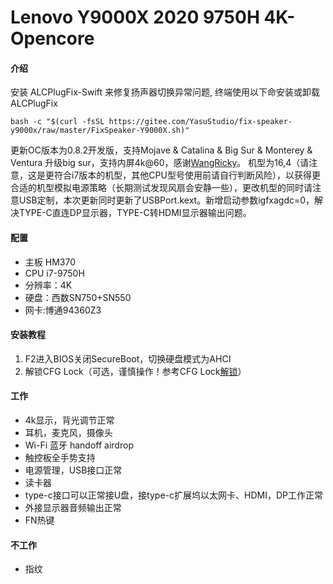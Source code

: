 # Lenovo Y9000X 2020 9750H 4K-Opencore

#### 介绍
安装 ALCPlugFix-Swift 来修复扬声器切换异常问题, 终端使用以下命安装或卸载 ALCPlugFix
  
```
bash -c "$(curl -fsSL https://gitee.com/YasuStudio/fix-speaker-y9000x/raw/master/FixSpeaker-Y9000X.sh)"
```
更新OC版本为0.8.2开发版，支持Mojave & Catalina & Big Sur & Monterey & Ventura
升级big sur，支持内屏4k@60，感谢[WangRicky](http://github.com/WangRicky/Y9000X-HACKINTOSH)。
机型为16,4（请注意，这是更符合i7版本的机型，其他CPU型号使用前请自行判断风险），以获得更合适的机型模拟电源策略（长期测试发现风扇会安静一些），更改机型的同时请注意USB定制，本次更新同时更新了USBPort.kext。新增启动参数igfxagdc=0，解决TYPE-C直连DP显示器，TYPE-C转HDMI显示器输出问题。

 #### **配置** 
- 主板 HM370
- CPU i7-9750H
- 分辨率：4K
- 硬盘：西数SN750+SN550
- 网卡:博通94360Z3

#### 安装教程

1.  F2进入BIOS关闭SecureBoot，切换硬盘模式为AHCI
2.  解锁CFG Lock（可选，谨慎操作！参考CFG Lock[解锁](https://bbs.pcbeta.com/viewthread-1845189-1-1.html)）

#### 工作


- 4k显示，背光调节正常
- 耳机，麦克风，摄像头
- Wi-Fi 蓝牙 handoff airdrop
- 触控板全手势支持
- 电源管理，USB接口正常
- 读卡器
- type-c接口可以正常接U盘，接type-c扩展坞以太网卡、HDMI，DP工作正常
- 外接显示器音频输出正常
- FN热键


#### 不工作

- 指纹


